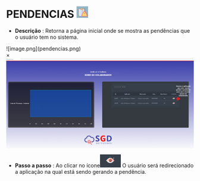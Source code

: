# PENDENCIAS ![image.png](pen.png)

 - **Descrição** : Retorna a página inicial onde se mostra as pendências que o usuário tem no sistema.

  <label for="modal-toggle-14">
  ![image.png](pendencias.png)
    </label>
    <input type="checkbox" id="modal-toggle-14" style="display:none;">
    <div class="modal">
    <label for="modal-toggle-14" class="close">&times;</label>
    <img src="/SGD/pendencias.png" alt="Imagem Ampliada">
    </div>
    
- **Passo a passo** : Ao clicar no ícone![image.png](eye.png) O usuário será redirecionado a aplicação na qual está sendo gerando a pendência.